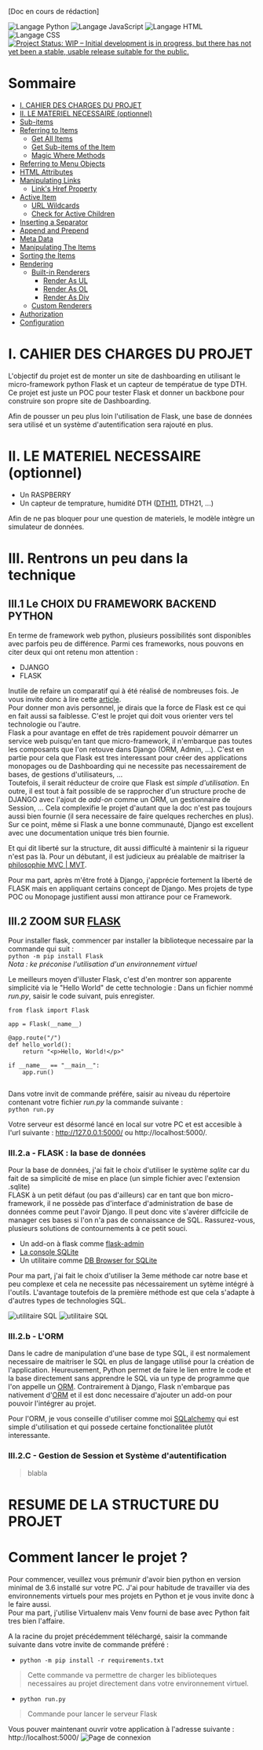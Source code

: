 [Doc en cours de rédaction]

![Langage Python](https://img.shields.io/badge/language-python-blue.svg)
![Langage JavaScript](https://img.shields.io/badge/language-javascript-blue.svg)
![Langage HTML](https://img.shields.io/badge/language-HTML-blue.svg)
![Langage CSS](https://img.shields.io/badge/language-CSS-blue.svg)
[![Project Status: WIP – Initial development is in progress, but there has not yet been a stable, usable release suitable for the public.](https://www.repostatus.org/badges/latest/wip.svg)](https://www.repostatus.org/#wip)

# Sommaire
  
* [I. CAHIER DES CHARGES DU PROJET](#cahier-des-charges-du-projet)
* [II. LE MATERIEL NECESSAIRE (optionnel)](#ii.-le-materiel-necessaire-(optionnel))
* [Sub-items](#sub-items)
* [Referring to Items](#referring-to-items)
	- [Get All Items](#get-all-items)
	- [Get Sub-items of the Item](#get-sub-items-of-the-item)
	- [Magic Where Methods](#magic-where-methods)
* [Referring to Menu Objects](#referring-to-menu-instances)
* [HTML Attributes](#html-attributes)
* [Manipulating Links](#manipulating-links)
	- [Link's Href Property](#links-href-property)
* [Active Item](#active-item)
	- [URL Wildcards](#url-wildcards)
    - [Check for Active Children](#check-for-active-children) 
* [Inserting a Separator](#inserting-a-separator)
* [Append and Prepend](#append-and-prepend)
* [Meta Data](#meta-data)
* [Manipulating The Items](#manipulating-the-items)
* [Sorting the Items](#sorting-the-items)
* [Rendering](#rendering)
    - [Built-in Renderers](#built-in-renderers)
        - [Render As UL](#render-as-ul)
        - [Render As OL](#render-as-ol)
        - [Render As Div](#render-as-div)
	- [Custom Renderers](#custom-renderers)
* [Authorization](#authorization)
* [Configuration](#configuration)

# I. CAHIER DES CHARGES DU PROJET
L'objectif du projet est de monter un site de dashboarding en utilisant le micro-framework python Flask et un capteur de températue de type DTH.  
Ce projet est juste un POC pour tester Flask et donner un backbone pour construire son propre site de Dashboarding.  
  
Afin de pousser un peu plus loin l'utilisation de Flask, une base de données sera utilisé et un système d'autentification sera rajouté en plus.
  
  
# II. LE MATERIEL NECESSAIRE (optionnel)

 * Un RASPBERRY
 * Un capteur de temprature, humidité DTH ([DTH11](https://www.robotshop.com/eu/fr/capteurs-temperature-humidite-dth11-dfrobot-gravity.html  "lien vers un site de revente"), DTH21, ...)
  
Afin de ne pas bloquer pour une question de materiels, le modèle intègre un simulateur de données. 

# III. Rentrons un peu dans la technique
## III.1 Le CHOIX DU FRAMEWORK BACKEND PYTHON 
En terme de framework web python, plusieurs possibilités sont disponibles avec parfois peu de différence.
Parmi ces frameworks, nous pouvons en citer deux qui ont retenu mon attention :
* DJANGO
* FLASK  

Inutile de refaire un comparatif qui à été réalisé de nombreuses fois. Je vous invite donc à lire cette [article](https://www.monocubed.com/flask-vs-django/).  
Pour donner mon avis personnel, je dirais que la force de Flask est ce qui en fait aussi sa faiblesse. C'est le projet qui doit vous orienter vers tel technologie ou l'autre.  
Flask a pour avantage en effet de très rapidement pouvoir démarrer un service web puisqu'en tant que micro-framework, il n'embarque pas toutes les composants que l'on retouve dans Django (ORM, Admin, ...). C'est en partie pour cela que Flask est tres interessant pour créer des applications monopages ou de Dashboarding qui ne necessite pas necessairement de bases, de gestions d'utilisateurs, ...  
Toutefois, il serait réducteur de croire que Flask est *simple d'utilisation*. En outre, il est tout à fait possible de se rapprocher d'un structure proche de DJANGO avec l'ajout de *add-on* comme un ORM, un gestionnaire de Session, ... Cela complexifie le projet d'autant que la doc n'est pas toujours aussi bien fournie (il sera necessaire de faire quelques recherches en plus).  
Sur ce point, même si Flask a une bonne communauté, Django est excellent avec une documentation unique trés bien fournie. 
  
Et qui dit liberté sur la structure, dit aussi difficulté à maintenir si la rigueur n'est pas là. Pour un débutant, il est judicieux au préalable de maitriser la [philosophie MVC | MVT](https://www.geeksforgeeks.org/difference-between-mvc-and-mvt-design-patterns/). 
  
Pour ma part, après m'être froté à Django, j'apprécie fortement la liberté de FLASK mais en appliquant certains concept de Django. Mes projets de type POC ou Monopage justifient aussi mon attirance pour ce Framework.

## III.2 ZOOM SUR [FLASK](https://flask.palletsprojects.com/ "se rediriger vers site du framework")

Pour installer flask, commencer par installer la biblioteque necessaire par la commande qui suit :  
```python -m pip install Flask```   
*Nota : ke préconise l'utilisation d'un environnement virtuel*
  
Le meilleurs moyen d'illuster Flask, c'est d'en montrer son apparente simplicité via le "Hello  World" de cette technologie :
Dans un fichier nommé *run.py*, saisir le code suivant, puis enregister.
```
from flask import Flask

app = Flask(__name__)

@app.route("/")
def hello_world():
    return "<p>Hello, World!</p>"
    
if __name__ == "__main__":
    app.run()
    
```  
Dans votre invit de commande préfére, saisir au niveau du répertoire contenant votre fichier *run.py* la commande suivante :  
```python run.py```  
  
Votre serveur est désormé lancé en local sur votre PC et est accesible à l'url suivante : http://127.0.0.1:5000/ ou http://localhost:5000/.

### III.2.a - FLASK : la base de données
Pour la base de données, j'ai fait le choix d'utiliser le système *sqlite* car du fait de sa simplicité de mise en place (un simple fichier avec l'extension .sqlite)  
FLASK à un petit défaut (ou pas d'ailleurs) car en tant que bon micro-framework, il ne possède pas d'interface d'administration de base de données comme peut l'avoir Django.
Il peut donc vite s'avérer diffcicile de manager ces bases si l'on n'a pas de connaissance de SQL. Rassurez-vous, plusieurs solutions de contournements à ce petit souci.

* Un add-on à flask comme [flask-admin](https://flask-admin.readthedocs.io/en/latest/)
* [La console SQLite](https://sqlite.org/cli.html) 
* Un utilitaire comme [DB Browser for SQLite](https://sqlitebrowser.org/)
  
Pour ma part, j'ai fait le choix d'utiliser la 3eme méthode car notre base et peu complexe et cela ne necessite pas nécessairement un sytème intégré à l'outils.
L'avantage toutefois de la première méthode est que cela s'adapte à d'autres types de technologies SQL. 

![utilitaire SQL](https://github.com/Enoarch/dash_flask/blob/main/readme_files/DBBrowser1.png)
![utilitaire SQL](https://github.com/Enoarch/dash_flask/blob/main/readme_files/DBBrowser2.png)

### III.2.b - L'ORM 
Dans le cadre de manipulation d'une base de type SQL, il est normalement necessaire de maitriser le SQL en plus de langage utilisé pour la création de l'application. Heureusement, Python permet de faire le lien entre le code et la base directement sans apprendre le SQL via un type de programme que l'on appelle un [ORM](https://fr.wikipedia.org/wiki/Mapping_objet-relationnel).
Contrairement à Django, Flask n'embarque pas nativement d'[ORM](https://fr.wikipedia.org/wiki/Mapping_objet-relationnel) et il est donc necessaire d'ajouter un add-on pour pouvoir l'intégrer au projet.   
  
Pour l'ORM, je vous conseille d'utiliser comme moi [SQLalchemy](https://www.sqlalchemy.org/) qui est simple d'utilisation et qui possede certaine fonctionalitée plutôt interessante.

### III.2.C - Gestion de Session et Système d'autentification 
> blabla

# RESUME DE LA STRUCTURE DU PROJET

# Comment lancer le projet ?  
Pour commencer, veuillez vous prémunir d'avoir bien python en version minimal de 3.6 installé sur votre PC.
J'ai pour habitude de travailler via des environnements virtuels pour mes projets en Python et je vous invite donc à le faire aussi.  
Pour ma part, j'utilise Virtualenv mais Venv fourni de base avec Python fait tres bien l'affaire.

A la racine du projet précédemment téléchargé, saisir la commande suivante dans votre invite de commande préféré :  
* ```python -m pip install -r requirements.txt```  
> Cette commande va permettre de charger les biblioteques necessaires au projet directement dans votre environnement virtuel.  

* ```python run.py```  
>  Commande pour lancer le serveur Flask

Vous pouver maintenant ouvrir votre application à l'adresse suivante : http://localhost:5000/
![Page de connexion](https://github.com/Enoarch/dash_flask/blob/main/readme_files/connection.png)
